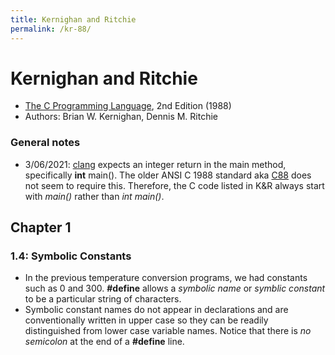 ```yaml
---
title: Kernighan and Ritchie
permalink: /kr-88/
---
```


# Kernighan and Ritchie
* [The C Programming Language](https://en.wikipedia.org/wiki/Compilers:_Principles,_Techniques,_and_Tools), 2nd Edition (1988)
* Authors: Brian W. Kernighan, Dennis M. Ritchie

### General notes
* 3/06/2021: [clang](https://en.wikipedia.org/wiki/Clang#Background) expects an integer return in the main method, specifically **int** main(). The older ANSI C 1988 standard aka [C88](https://en.wikipedia.org/wiki/ANSI_C#Standardizing_C) does not seem to require this. Therefore, the C code listed in K&R always start with *main()* rather than *int main()*.

## Chapter 1
### 1.4: Symbolic Constants
* In the previous temperature conversion programs, we had constants such as 0 and 300. **#define** allows a *symbolic name* or *symblic constant* to be a particular string of characters.
* Symbolic constant names do not appear in declarations and are conventionally written in upper case so they can be readily distinguished from lower case variable names. Notice that there is *no semicolon* at the end of a **#define** line.
